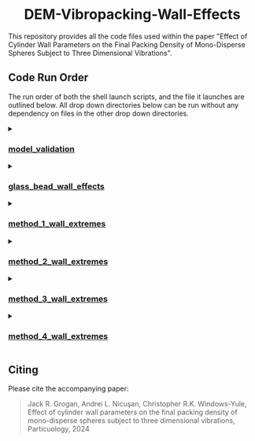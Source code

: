 <div align="center">
  <h1 align="center"> DEM-Vibropacking-Wall-Effects </h1>
</div>

This repository provides all the code files used within the paper "Effect of Cylinder Wall Parameters on the Final Packing Density of Mono-Disperse Spheres Subject to Three Dimensional Vibrations".

## Code Run Order

The run order of both the shell launch scripts, and the file it launches are outlined below. All drop down directories below can be run without any dependency on files in the other drop down directories. 

<details markdown="1"><summary><h3><a href="./model_validation">model_validation</a></h3></summary>
  
<details markdown="1"><summary><h4><a href="./model_validation/box_plots">box_plots</a></h4></summary>
  
  1\) [launch_continuous_batch_generator.sh](./model_validation/box_plots/launch_continuous_batch_generator.sh) &#8594; [continuous_batch_generator.py](./model_validation/box_plots/continuous_batch_generator.py) <br />
  1\) [launch_continuous_generator.sh](./model_validation/box_plots/launch_continuous_generator.sh) &#8594; [continuous_generator.py](./model_validation/box_plots/continuous_generator.py) <br />
  1\) [launch_continuous_generator_60s.sh](./model_validation/box_plots/launch_continuous_generator_60s.sh) &#8594; [continuous_generator_60s.py](./model_validation/box_plots/continuous_generator_60s.py) <br />
  1\) [launch_periodic_batch_generator.sh](./model_validation/box_plots/launch_periodic_batch_generator.sh) &#8594; [periodic_batch_generator.py](./model_validation/box_plots/periodic_batch_generator.py) <br />
  1\) [launch_periodic_generator.sh](./model_validation/box_plots/launch_periodic_generator.sh) &#8594; [periodic_generator.py](./model_validation/box_plots/periodic_generator.py) <br />
  2\) [final_paper_packing_launch.sh](./model_validation/box_plots/final_paper_packing_launch.sh) &#8594; [final_paper_packing_method.py](./model_validation/box_plots/final_paper_packing_method.py) <br />
  2\) [final_voxel_packing_launch.sh](./model_validation/box_plots/final_voxel_packing_launch.sh) &#8594; [final_voxel_packing_method.py](./model_validation/box_plots/final_voxel_packing_method.py) <br />
  2\) [z_voxel_continuous_packing_launch.sh](./model_validation/box_plots/z_voxel_continuous_packing_launch.sh) &#8594; [z_voxel_continuous_packing_method.py](./model_validation/box_plots/z_voxel_continuous_packing_method.py) <br />
  2\) [z_voxel_periodic_packing_launch.sh](./model_validation/box_plots/z_voxel_periodic_packing_launch.sh) &#8594; [z_voxel_periodic_packing_method.py](./model_validation/box_plots/z_voxel_periodic_packing_method.py) <br />
  2\) [z_voxel_batch_continuous_packing_launch.sh](./model_validation/box_plots/z_voxel_batch_continuous_packing_launch.sh) &#8594; [z_voxel_batch_continuous_packing_method.py](./model_validation/box_plots/z_voxel_batch_continuous_packing_method.py) <br />
  2\) [z_voxel_batch_periodic_packing_launch.sh](./model_validation/box_plots/z_voxel_batch_periodic_packing_launch.sh) &#8594; [z_voxel_batch_periodic_packing_method.py](./model_validation/box_plots/z_voxel_batch_periodic_packing_method.py) <br />
  3\) [graph_launch.sh](./model_validation/box_plots/graph_launch.sh) &#8594; [model_validation_graphs.py](./model_validation/box_plots/model_validation_graphs.py) <br />
  3\) [z_graph_launch.sh](./model_validation/box_plots/z_graph_launch.sh) &#8594; [z_voxels_graph.py](./model_validation/box_plots/z_voxels_graph.py)
  
</details>

<details markdown="1"><summary><h4><a href="./model_validation/line_plots">line_plots</a></h4></summary>
  
<details markdown="1"><summary><h5><a href="./model_validation/line_plots/continuous_graph">continuous_graph</a></h5></summary>
  
  1\) [simulation_launch.sh](./model_validation/line_plots/continuous_graph/simulation_launch.sh)  &#8594; [shake.sim](./model_validation/line_plots/continuous_graph/shake.sim) <br />
  2\) [voxel_packing_launch.sh](./model_validation/line_plots/continuous_graph/voxel_packing_launch.sh) &#8594; [voxel_packing_method.py](./model_validation/line_plots/continuous_graph/voxel_packing_method.py) <br />
  2\) [paper_packing_launch.sh](./model_validation/line_plots/continuous_graph/paper_packing_launch.sh) &#8594; [paper_packing_method.py](./model_validation/line_plots/continuous_graph/paper_packing_method.py) <br />
  3\) [continuous_voxel_graph_launch.sh](./model_validation/line_plots/continuous_graph/continuous_voxel_graph_launch.sh) &#8594; [density_time_continuous_voxel_graph.py](./model_validation/line_plots/continuous_graph/density_time_continuous_voxel_graph.py) <br />
  3\) [continuous_graph_launch.sh](./model_validation/line_plots/continuous_graph/continuous_graph_launch.sh) &#8594; [density_time_continuous_graph.py](./model_validation/line_plots/continuous_graph/density_time_continuous_graph.py)
  
</details>

<details markdown="1"><summary><h5><a href="./model_validation/line_plots/periodic_graph">periodic_graph</a></h5></summary>
  
  1\) [simulation_launch.sh](./model_validation/line_plots/periodic_graph/simulation_launch.sh) &#8594; [shake.sim](./model_validation/line_plots/periodic_graph/shake.sim) <br />
  2\) [voxel_packing_launch.sh](./model_validation/line_plots/periodic_graph/voxel_packing_launch.sh) &#8594; [voxel_packing_method.py](./model_validation/line_plots/periodic_graph/voxel_packing_method.py) <br />
  2\) [paper_packing_launch.sh](./model_validation/line_plots/periodic_graph/paper_packing_launch.sh) &#8594; [paper_packing_method.py](./model_validation/line_plots/periodic_graph/paper_packing_method.py) <br />
  3\) [periodic_voxel_graph_launch.sh](./model_validation/line_plots/periodic_graph/periodic_voxel_graph_launch.sh) &#8594;  [density_time_periodic_voxel_graph.py](./model_validation/line_plots/periodic_graph/density_time_periodic_voxel_graph.py) <br />
  3\) [periodic_graph_launch.sh](./model_validation/line_plots/periodic_graph/periodic_graph_launch.sh) &#8594;  [density_time_periodic_graph.py](./model_validation/line_plots/periodic_graph/density_time_periodic_graph.py)
  
</details>
</details>
</details>

<details markdown="1"><summary><h3><a href="./glass_bead_wall_effects">glass_bead_wall_effects</a></h3></summary>

<details markdown="1"><summary><h4><a href="./glass_bead_wall_effects/particle_wall_restitution">particle_wall_restitution</a></h4></summary>

1\) [launch_generator.sh](./glass_bead_wall_effects/particle_wall_restitution/launch_generator.sh) &#8594; [generator.py](./glass_bead_wall_effects/particle_wall_restitution/generator.py)
 <br />
2\) [final_voxel_packing_launch.sh](./glass_bead_wall_effects/particle_wall_restitution/final_voxel_packing_launch.sh) &#8594; [final_voxel_packing_method.py](./glass_bead_wall_effects/particle_wall_restitution/final_voxel_packing_method.py) <br />
2\) [final_paper_packing_launch.sh](./glass_bead_wall_effects/particle_wall_restitution/final_paper_packing_launch.sh) &#8594; [final_paper_packing_method.py](./glass_bead_wall_effects/particle_wall_restitution/final_paper_packing_method.py) <br />
3\) [restitution_voxel_graph_launch.sh](./glass_bead_wall_effects/particle_wall_restitution/restitution_voxel_graph_launch.sh) &#8594; [wall_restitution_voxel_graph.py](./glass_bead_wall_effects/particle_wall_restitution/wall_restitution_voxel_graph.py) <br />
3\) [restitution_graph_launch.sh](./glass_bead_wall_effects/particle_wall_restitution/restitution_graph_launch.sh) &#8594; [wall_restitution_graph.py](./glass_bead_wall_effects/particle_wall_restitution/wall_restitution_graph.py)

</details>

<details markdown="1"><summary><h4><a href="./glass_bead_wall_effects/particle_wall_rolling_friction">particle_wall_rolling_friction</a></h4></summary>

1\) [launch_generator.sh](./glass_bead_wall_effects/particle_wall_restitution/launch_generator.sh) &#8594; [generator.py](./glass_bead_wall_effects/particle_wall_restitution/generator.py) <br />
1\) [launch_generator_wide.sh](./glass_bead_wall_effects/particle_wall_rolling_friction/launch_generator_wide.sh) &#8594; [generator_wide.py](./glass_bead_wall_effects/particle_wall_rolling_friction/generator_wide.py) <br />
2\) [final_voxel_packing_launch.sh](./glass_bead_wall_effects/particle_wall_rolling_friction/final_voxel_packing_launch.sh) &#8594; [final_voxel_packing_method.py](./glass_bead_wall_effects/particle_wall_rolling_friction/final_voxel_packing_method.py) <br />
2\) [final_voxel_packing_launch_wide.sh](./glass_bead_wall_effects/particle_wall_rolling_friction/final_voxel_packing_launch_wide.sh) &#8594; [final_voxel_packing_method_wide.py](./glass_bead_wall_effects/particle_wall_rolling_friction/final_voxel_packing_method_wide.py) <br />
2\) [final_paper_packing_launch.sh](./glass_bead_wall_effects/particle_wall_rolling_friction/final_paper_packing_launch.sh) &#8594; [final_paper_packing_method.py](./glass_bead_wall_effects/particle_wall_rolling_friction/final_paper_packing_method.py) <br />
2\) [final_paper_packing_launch_wide.sh](./glass_bead_wall_effects/particle_wall_rolling_friction/final_paper_packing_launch_wide.sh) &#8594; [final_paper_packing_method_wide.py](./glass_bead_wall_effects/particle_wall_rolling_friction/final_paper_packing_method_wide.py) <br />
3\) [rolling_voxel_graph_launch.sh](./glass_bead_wall_effects/particle_wall_rolling_friction/rolling_voxel_graph_launch.sh) &#8594; [wall_rolling_voxel_graph.py](./glass_bead_wall_effects/particle_wall_rolling_friction/wall_rolling_voxel_graph.py) <br />
3\) [rolling_graph_launch.sh](./glass_bead_wall_effects/particle_wall_rolling_friction/rolling_graph_launch.sh) &#8594; [wall_rolling_graph.py](./glass_bead_wall_effects/particle_wall_rolling_friction/wall_rolling_graph.py)

</details>

<details markdown="1"><summary><h4><a href="./glass_bead_wall_effects/particle_wall_sliding_friction">particle_wall_sliding_friction</a></h4></summary>

1\) [launch_generator.sh](./glass_bead_wall_effects/particle_wall_sliding_friction/launch_generator.sh) &#8594; [generator.py](./glass_bead_wall_effects/particle_wall_sliding_friction/generator.py) <br />
2\) [final_voxel_packing_launch.sh](./glass_bead_wall_effects/particle_wall_sliding_friction/final_voxel_packing_launch.sh) &#8594; [final_voxel_packing_method.py](./glass_bead_wall_effects/particle_wall_sliding_friction/final_voxel_packing_method.py) <br />
2\) [final_paper_packing_launch.sh](./glass_bead_wall_effects/particle_wall_sliding_friction/final_paper_packing_launch.sh) &#8594; [final_paper_packing_method.py](./glass_bead_wall_effects/particle_wall_sliding_friction/final_paper_packing_method.py) <br />
3\) [sliding_voxel_graph_launch.sh](./glass_bead_wall_effects/particle_wall_sliding_friction/sliding_voxel_graph_launch.sh) &#8594; [wall_sliding_voxel_graph.py](./glass_bead_wall_effects/particle_wall_sliding_friction/wall_sliding_voxel_graph.py) <br />
3\) [sliding_graph_launch.sh](./glass_bead_wall_effects/particle_wall_sliding_friction/sliding_graph_launch.sh) &#8594; [wall_sliding_graph.py](./glass_bead_wall_effects/particle_wall_sliding_friction/wall_sliding_graph.py)

</details>

</details>

<details markdown="1"><summary><h3><a href="./method_1_wall_extremes">method_1_wall_extremes</a></h3></summary>

1\) [launch_restitution_generator.sh](./method_1_wall_extremes/launch_restitution_generator.sh) &#8594; [restitution_generator.py](./method_1_wall_extremes/restitution_generator.py) <br />
1\) [launch_rolling_generator.sh](./method_1_wall_extremes/launch_rolling_generator.sh) &#8594; [rolling_generator.py](./method_1_wall_extremes/rolling_generator.py) <br />
1\) [launch_sliding_generator.sh](./method_1_wall_extremes/launch_sliding_generator.sh) &#8594; [sliding_generator.py](./method_1_wall_extremes/sliding_generator.py) <br />
2\) [final_voxel_packing_launch_restitution.sh](./method_1_wall_extremes/final_voxel_packing_launch_restitution.sh) &#8594; [final_voxel_packing_method_restitution.py](./method_1_wall_extremes/final_voxel_packing_method_restitution.py) <br />
2\) [final_voxel_packing_launch_rolling.sh](./method_1_wall_extremes/final_voxel_packing_launch_rolling.sh) &#8594; [final_voxel_packing_method_rolling.py](./method_1_wall_extremes/final_voxel_packing_method_rolling.py) <br />
2\) [final_voxel_packing_launch_sliding.sh](./method_1_wall_extremes/final_voxel_packing_launch_sliding.sh) &#8594; [final_voxel_packing_method_sliding.py](./method_1_wall_extremes/final_voxel_packing_method_sliding.py) <br />
2\) [final_paper_packing_launch_restitution.sh](./method_1_wall_extremes/final_paper_packing_launch_restitution.sh) &#8594; [final_paper_packing_method_restitution.py](./method_1_wall_extremes/final_paper_packing_method_restitution.py) <br />
2\) [final_paper_packing_launch_rolling.sh](./method_1_wall_extremes/final_paper_packing_launch_rolling.sh) &#8594; [final_paper_packing_method_rolling.py](./method_1_wall_extremes/final_paper_packing_method_rolling.py) <br />
2\) [final_paper_packing_launch_sliding.sh](./method_1_wall_extremes/final_paper_packing_launch_sliding.sh) &#8594; [final_paper_packing_method_sliding.py](./method_1_wall_extremes/final_paper_packing_method_sliding.py) <br />
3\) [restitution_voxel_graph_launch.sh](./method_1_wall_extremes/restitution_voxel_graph_launch.sh) &#8594; [restitution_voxel_graphs.py](./method_1_wall_extremes/restitution_voxel_graphs.py) <br />
3\) [rolling_voxel_graph_launch.sh](./method_1_wall_extremes/rolling_voxel_graph_launch.sh) &#8594; [rolling_voxel_graphs.py](./method_1_wall_extremes/rolling_voxel_graphs.py) <br />
3\) [sliding_voxel_graph_launch.sh](./method_1_wall_extremes/sliding_voxel_graph_launch.sh) &#8594; [sliding_voxel_graphs.py](./method_1_wall_extremes/sliding_voxel_graphs.py) <br />
3\) [restitution_graph_launch.sh](./method_1_wall_extremes/restitution_graph_launch.sh) &#8594; [restitution_packing_graphs.py](./method_1_wall_extremes/restitution_packing_graphs.py) <br />
3\) [rolling_graph_launch.sh](./method_1_wall_extremes/rolling_graph_launch.sh) &#8594; [rolling_packing_graphs.py](./method_1_wall_extremes/rolling_packing_graphs.py) <br />
3\) [sliding_graph_launch.sh](./method_1_wall_extremes/sliding_graph_launch.sh) &#8594; [sliding_packing_graphs.py](./method_1_wall_extremes/sliding_packing_graphs.py)

</details>

<details markdown="1"><summary><h3><a href="./method_2_wall_extremes">method_2_wall_extremes</a></h3></summary>

1\) [launch_restitution_generator.sh](./method_2_wall_extremes/launch_restitution_generator.sh) &#8594; [restitution_generator.py](./method_2_wall_extremes/restitution_generator.py) <br />
1\) [launch_rolling_generator.sh](./method_2_wall_extremes/launch_rolling_generator.sh) &#8594; [rolling_generator.py](./method_2_wall_extremes/rolling_generator.py) <br />
1\) [launch_sliding_generator.sh](./method_2_wall_extremes/launch_sliding_generator.sh) &#8594; [sliding_generator.py](./method_2_wall_extremes/sliding_generator.py) <br />
2\) [final_voxel_packing_launch_restitution.sh](./method_2_wall_extremes/final_voxel_packing_launch_restitution.sh) &#8594; [final_voxel_packing_method_restitution.py](./method_2_wall_extremes/final_voxel_packing_method_restitution.py) <br />
2\) [final_voxel_packing_launch_rolling.sh](./method_2_wall_extremes/final_voxel_packing_launch_rolling.sh) &#8594; [final_voxel_packing_method_rolling.py](./method_2_wall_extremes/final_voxel_packing_method_rolling.py) <br />
2\) [final_voxel_packing_launch_sliding.sh](./method_2_wall_extremes/final_voxel_packing_launch_sliding.sh) &#8594; [final_voxel_packing_method_sliding.py](./method_2_wall_extremes/final_voxel_packing_method_sliding.py) <br />
2\) [final_paper_packing_launch_restitution.sh](./method_2_wall_extremes/final_paper_packing_launch_restitution.sh) &#8594; [final_paper_packing_method_restitution.py](./method_2_wall_extremes/final_paper_packing_method_restitution.py) <br />
2\) [final_paper_packing_launch_rolling.sh](./method_2_wall_extremes/final_paper_packing_launch_rolling.sh) &#8594; [final_paper_packing_method_rolling.py](./method_2_wall_extremes/final_paper_packing_method_rolling.py) <br />
2\) [final_paper_packing_launch_sliding.sh](./method_2_wall_extremes/final_paper_packing_launch_sliding.sh) &#8594; [final_paper_packing_method_sliding.py](./method_2_wall_extremes/final_paper_packing_method_sliding.py) <br />
3\) [restitution_voxel_graph_launch.sh](./method_2_wall_extremes/restitution_voxel_graph_launch.sh) &#8594; [restitution_voxel_graphs.py](./method_2_wall_extremes/restitution_voxel_graphs.py) <br />
3\) [rolling_voxel_graph_launch.sh](./method_2_wall_extremes/rolling_voxel_graph_launch.sh) &#8594; [rolling_voxel_graphs.py](./method_2_wall_extremes/rolling_voxel_graphs.py) <br />
3\) [sliding_voxel_graph_launch.sh](./method_2_wall_extremes/sliding_voxel_graph_launch.sh) &#8594; [sliding_voxel_graphs.py](./method_2_wall_extremes/sliding_voxel_graphs.py) <br />
3\) [restitution_graph_launch.sh](./method_2_wall_extremes/restitution_graph_launch.sh) &#8594; [restitution_packing_graphs.py](./method_2_wall_extremes/restitution_packing_graphs.py) <br />
3\) [rolling_graph_launch.sh](./method_2_wall_extremes/rolling_graph_launch.sh) &#8594; [rolling_packing_graphs.py](./method_2_wall_extremes/rolling_packing_graphs.py) <br />
3\) [sliding_graph_launch.sh](./method_2_wall_extremes/sliding_graph_launch.sh) &#8594; [sliding_packing_graphs.py](./method_2_wall_extremes/sliding_packing_graphs.py)

</details>

<details markdown="1"><summary><h3><a href="./method_3_wall_extremes">method_3_wall_extremes</a></h3></summary>

1\) [launch_restitution_generator.sh](./method_3_wall_extremes/launch_restitution_generator.sh) &#8594; [restitution_generator.py](./method_3_wall_extremes/restitution_generator.py) <br />
1\) [launch_rolling_generator.sh](./method_3_wall_extremes/launch_rolling_generator.sh) &#8594; [rolling_generator.py](./method_3_wall_extremes/rolling_generator.py) <br />
1\) [launch_sliding_generator.sh](./method_3_wall_extremes/launch_sliding_generator.sh) &#8594; [sliding_generator.py](./method_3_wall_extremes/sliding_generator.py) <br />
2\) [final_voxel_packing_launch_restitution.sh](./method_3_wall_extremes/final_voxel_packing_launch_restitution.sh) &#8594; [final_voxel_packing_method_restitution.py](./method_3_wall_extremes/final_voxel_packing_method_restitution.py) <br />
2\) [final_voxel_packing_launch_rolling.sh](./method_3_wall_extremes/final_voxel_packing_launch_rolling.sh) &#8594; [final_voxel_packing_method_rolling.py](./method_3_wall_extremes/final_voxel_packing_method_rolling.py) <br />
2\) [final_voxel_packing_launch_sliding.sh](./method_3_wall_extremes/final_voxel_packing_launch_sliding.sh) &#8594; [final_voxel_packing_method_sliding.py](./method_3_wall_extremes/final_voxel_packing_method_sliding.py) <br />
2\) [final_paper_packing_launch_restitution.sh](./method_3_wall_extremes/final_paper_packing_launch_restitution.sh) &#8594; [final_paper_packing_method_restitution.py](./method_3_wall_extremes/final_paper_packing_method_restitution.py) <br />
2\) [final_paper_packing_launch_rolling.sh](./method_3_wall_extremes/final_paper_packing_launch_rolling.sh) &#8594; [final_paper_packing_method_rolling.py](./method_3_wall_extremes/final_paper_packing_method_rolling.py) <br />
2\) [final_paper_packing_launch_sliding.sh](./method_3_wall_extremes/final_paper_packing_launch_sliding.sh) &#8594; [final_paper_packing_method_sliding.py](./method_3_wall_extremes/final_paper_packing_method_sliding.py) <br />
3\) [restitution_voxel_graph_launch.sh](./method_3_wall_extremes/restitution_voxel_graph_launch.sh) &#8594; [restitution_voxel_graphs_batch.py](./method_3_wall_extremes/restitution_voxel_graphs_batch.py) <br />
3\) [rolling_voxel_graph_launch.sh](./method_3_wall_extremes/rolling_voxel_graph_launch.sh) &#8594; [rolling_voxel_graphs_batch.py](./method_3_wall_extremes/rolling_voxel_graphs_batch.py) <br />
3\) [sliding_voxel_graph_launch.sh](./method_3_wall_extremes/sliding_voxel_graph_launch.sh) &#8594; [sliding_voxel_graphs_batch.py](./method_3_wall_extremes/sliding_voxel_graphs_batch.py) <br />
3\) [restitution_graph_launch.sh](./method_3_wall_extremes/restitution_graph_launch.sh) &#8594; [restitution_packing_graphs_batch.py](./method_3_wall_extremes/restitution_packing_graphs_batch.py) <br />
3\) [rolling_graph_launch.sh](./method_3_wall_extremes/rolling_graph_launch.sh) &#8594; [rolling_packing_graphs_batch.py](./method_3_wall_extremes/rolling_packing_graphs_batch.py) <br />
3\) [sliding_graph_launch.sh](./method_3_wall_extremes/sliding_graph_launch.sh) &#8594; [sliding_packing_graphs_batch.py](./method_3_wall_extremes/sliding_packing_graphs_batch.py)

</details>

<details markdown="1"><summary><h3><a href="./method_4_wall_extremes">method_4_wall_extremes</a></h3></summary>

1\) [launch_restitution_generator.sh](./method_4_wall_extremes/launch_restitution_generator.sh) &#8594; [restitution_generator.py](./method_4_wall_extremes/restitution_generator.py) <br />
1\) [launch_rolling_generator.sh](./method_4_wall_extremes/launch_rolling_generator.sh) &#8594; [rolling_generator.py](./method_4_wall_extremes/rolling_generator.py) <br />
1\) [launch_sliding_generator.sh](./method_4_wall_extremes/launch_sliding_generator.sh) &#8594; [sliding_generator.py](./method_4_wall_extremes/sliding_generator.py) <br />
2\) [final_voxel_packing_launch_restitution.sh](./method_4_wall_extremes/final_voxel_packing_launch_restitution.sh) &#8594; [final_voxel_packing_method_restitution.py](./method_4_wall_extremes/final_voxel_packing_method_restitution.py) <br />
2\) [final_voxel_packing_launch_rolling.sh](./method_4_wall_extremes/final_voxel_packing_launch_rolling.sh) &#8594; [final_voxel_packing_method_rolling.py](./method_4_wall_extremes/final_voxel_packing_method_rolling.py) <br />
2\) [final_voxel_packing_launch_sliding.sh](./method_4_wall_extremes/final_voxel_packing_launch_sliding.sh) &#8594; [final_voxel_packing_method_sliding.py](./method_4_wall_extremes/final_voxel_packing_method_sliding.py) <br />
2\) [final_paper_packing_launch_restitution.sh](./method_4_wall_extremes/final_paper_packing_launch_restitution.sh) &#8594; [final_paper_packing_method_restitution.py](./method_4_wall_extremes/final_paper_packing_method_restitution.py) <br />
2\) [final_paper_packing_launch_rolling.sh](./method_4_wall_extremes/final_paper_packing_launch_rolling.sh) &#8594; [final_paper_packing_method_rolling.py](./method_4_wall_extremes/final_paper_packing_method_rolling.py) <br />
2\) [final_paper_packing_launch_sliding.sh](./method_4_wall_extremes/final_paper_packing_launch_sliding.sh) &#8594; [final_paper_packing_method_sliding.py](./method_4_wall_extremes/final_paper_packing_method_sliding.py) <br />
3\) [restitution_voxel_graph_launch.sh](./method_4_wall_extremes/restitution_voxel_graph_launch.sh) &#8594; [restitution_voxel_graphs.py](./method_4_wall_extremes/restitution_voxel_graphs.py) <br />
3\) [rolling_voxel_graph_launch.sh](./method_4_wall_extremes/rolling_voxel_graph_launch.sh) &#8594; [rolling_voxel_graphs.py](./method_4_wall_extremes/rolling_voxel_graphs.py) <br />
3\) [sliding_voxel_graph_launch.sh](./method_4_wall_extremes/sliding_voxel_graph_launch.sh) &#8594; [sliding_voxel_graphs.py](./method_4_wall_extremes/sliding_voxel_graphs.py) <br />
3\) [restitution_graph_launch.sh](./method_4_wall_extremes/restitution_graph_launch.sh) &#8594; [restitution_packing_graphs.py](./method_4_wall_extremes/restitution_packing_graphs.py) <br />
3\) [rolling_graph_launch.sh](./method_4_wall_extremes/rolling_graph_launch.sh) &#8594; [rolling_packing_graphs.py](./method_4_wall_extremes/rolling_packing_graphs.py) <br />
3\) [sliding_graph_launch.sh](./method_4_wall_extremes/sliding_graph_launch.sh) &#8594; [sliding_packing_graphs.py](./method_4_wall_extremes/sliding_packing_graphs.py)

</details>

## Citing
Please cite the accompanying paper:
> Jack R. Grogan, Andrei L. Nicuşan, Christopher R.K. Windows-Yule, Effect of cylinder wall parameters on the final packing density of mono-disperse spheres subject to three dimensional vibrations, Particuology, 2024
